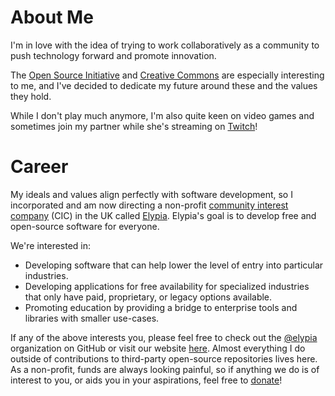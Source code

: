 # About Me
I'm in love with the idea of trying to work collaboratively as a community to push technology forward and promote innovation.

The [Open Source Initiative](https://opensource.org/) and [Creative Commons](https://creativecommons.org/) are especially interesting to me, and I've decided to dedicate my future around these and the values they hold.

While I don't play much anymore, I'm also quite keen on video games and sometimes join my partner while she's streaming on [Twitch](https://www.twitch.tv/JenTheBluePanda)! 

# Career
My ideals and values align perfectly with software development, so I incorporated and am now directing a non-profit [community interest company](https://en.wikipedia.org/wiki/Community_interest_company) (CIC) in the UK called [Elypia](https://elypia.org/). Elypia's goal is to develop free and open-source software for everyone. 

We're interested in:
* Developing software that can help lower the level of entry into particular industries.
* Developing applications for free availability for specialized industries that only have paid, proprietary, or legacy options available.
* Promoting education by providing a bridge to enterprise tools and libraries with smaller use-cases.

If any of the above interests you, please feel free to check out the [@elypia](https://github.com/elypia/) organization on GitHub or visit our website [here](https://elypia.org/). Almost everything I do outside of contributions to third-party open-source repositories lives here. As a non-profit, funds are always looking painful, so if anything we do is of interest to you, or aids you in your aspirations, feel free to [donate](https://elypia.org/donate)!
